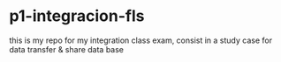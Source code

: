 # p1-integracion-fls
 this is my repo for my integration class exam, consist in a study case for data transfer & share data base
